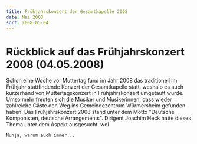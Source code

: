 ```yaml
---
title: Frühjahrskonzert der Gesamtkapelle 2008
date: Mai 2008
sort: 2008-05-04
---
```


Rückblick auf das Frühjahrskonzert 2008 (04.05.2008)
====================================================

Schon eine Woche vor Muttertag fand im Jahr 2008 das traditionell im Frühjahr stattfindende Konzert der Gesamtkapelle statt, weshalb es auch kurzerhand von Muttertagskonzert in Frühjahrskonzert umgetauft wurde. Umso mehr freuten sich die Musiker und Musikerinnen, dass wieder zahlreiche Gäste den Weg ins Gemeindezentrum Würmersheim gefunden haben. Das Frühjahrskonzert 2008 stand unter dem Motto "Deutsche Komponisten, deutsche Arrangements". Dirigent Joachim Heck hatte dieses Thema unter dem Aspekt ausgesucht, wei

`Nunja, warum auch immer...`

